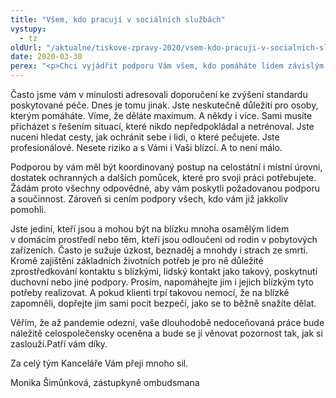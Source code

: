 ```yaml
---
title: "Všem, kdo pracují v sociálních službách"
vystupy:
  - tz
oldUrl: "/aktualne/tiskove-zpravy-2020/vsem-kdo-pracuji-v-socialnich-sluzbach/"
date: 2020-03-30
perex: "<p>Chci vyjádřit podporu Vám všem, kdo pomáháte lidem závislým na poskytované péči. Ať už své poslání naplňujete v domácím prostředí klientek či klientů nebo v pobytových zařízeních.</p>"
---
```


<!-- imported from the old website -->

<p>Často jsme vám v minulosti adresovali doporučení ke zvýšení standardu poskytované péče. Dnes je tomu jinak. Jste neskutečně důležití pro osoby, kterým pomáháte. Víme, že děláte maximum. A někdy i více. Sami musíte přicházet s řešením situací, které nikdo nepředpokládal a netrénoval. Jste nuceni hledat cesty, jak ochránit sebe i lidi, o které pečujete. Jste profesionálové. Nesete riziko a s Vámi i Vaši blízcí. A to není málo.</p><p>Podporou by vám měl být koordinovaný postup na celostátní i místní úrovni, dostatek ochranných a dalších pomůcek, které pro svoji práci potřebujete. Žádám proto všechny odpovědné, aby vám poskytli požadovanou podporu a součinnost. Zároveň si cením podpory všech, kdo vám již jakkoliv pomohli. </p><p>Jste jediní, kteří jsou a mohou být na blízku mnoha osamělým lidem v domácím prostředí nebo těm, kteří jsou odloučeni od rodin v pobytových zařízeních. Často je sužuje úzkost, beznaděj a mnohdy i strach ze smrti. Kromě zajištění základních životních potřeb je pro ně důležité zprostředkování kontaktu s blízkými, lidský kontakt jako takový, poskytnutí duchovní nebo jiné podpory. Prosím, napomáhejte jim i jejich blízkým tyto potřeby realizovat. A pokud klienti trpí takovou nemocí, že na blízké zapomněli, dopřejte jim sami pocit bezpečí, jako se to běžně snažíte dělat.</p><p>Věřím, že až pandemie odezní, vaše dlouhodobě nedoceňovaná práce bude náležitě celospolečensky oceněna a bude se jí věnovat pozornost tak, jak si zaslouží.Patří vám díky. </p><p>Za celý tým Kanceláře Vám přeji mnoho sil.</p><p>Monika Šimůnková, zástupkyně ombudsmana</p>
